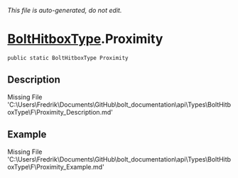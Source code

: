 *This file is auto-generated, do not edit.*

# [BoltHitboxType](Types/BoltHitboxType.md).Proximity
`public static BoltHitboxType Proximity`
## Description
Missing File 'C:\Users\Fredrik\Documents\GitHub\bolt_documentation\api\Types\BoltHitboxType\F\Proximity_Description.md'
## Example
Missing File 'C:\Users\Fredrik\Documents\GitHub\bolt_documentation\api\Types\BoltHitboxType\F\Proximity_Example.md'
